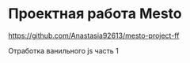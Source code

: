 # Проектная работа Mesto

https://github.com/Anastasia92613/mesto-project-ff

Отработка ванильного js часть 1